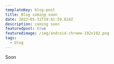 ```yaml
---
templateKey: blog-post
title: Blog coming soon
date: 2023-05-31T19:41:59.624Z
description: coming soon
featuredpost: true
featuredimage: /img/android-chrome-192x192.png
tags:
  - blog
---
```

S﻿oon